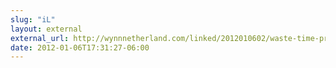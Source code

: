 ```yaml
---
slug: "iL"
layout: external
external_url: http://wynnnetherland.com/linked/2012010602/waste-time-productively
date: 2012-01-06T17:31:27-06:00
---
```

